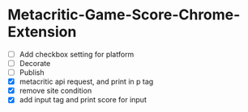 # Metacritic-Game-Score-Chrome-Extension
- [ ] Add checkbox setting for platform
- [ ] Decorate
- [ ] Publish
- [x] metacritic api request, and print in p tag
- [x] remove site condition
- [x] add input tag and print score for input
